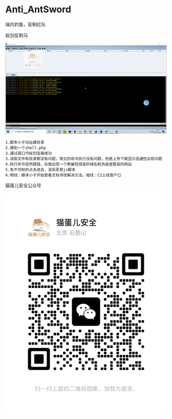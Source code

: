# Anti_AntSword

端内钓鱼，反制红队

蚁剑反制马

![1690738879023](image/README/1690738879023.png)

```
1.脚本小子日站爆目录
2.爆到一个shell.php
3.通过弱口令蚁剑连接成功
3.读取文件和目录都没有问题，常见的命令执行没有问题，但是上传下载显示连通性出现问题
4.执行命令突然报错，后面出现一个欺骗性很高的域名和伪装度极高的网站
5.急不可耐的点击进去，渲染恶意js脚本
6.明线：脚本小子开始查看文档寻找解决方法。暗线：C2上线查户口
```

猫蛋儿安全公众号

![1690737748898](image/README/1690737748898.png)
